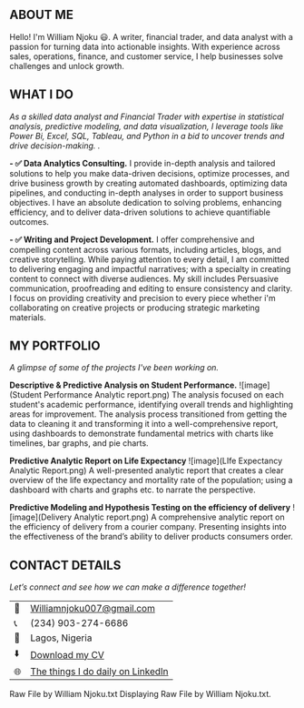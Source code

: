 
<!--Section 1: Introduce your self-->
## ABOUT ME

Hello! I'm William Njoku 😃. A writer, financial trader, and data analyst with a passion for turning data into actionable insights. With experience across sales, operations, finance, and customer service, I help businesses solve challenges and unlock growth.


<!--Mention your top/relevant skills here - core and soft skills-->
## WHAT I DO 

*As a skilled data analyst and Financial Trader with expertise in statistical analysis, predictive modeling, and data visualization, I leverage tools like Power Bi, Excel, SQL, Tableau, and Python in a bid to uncover trends and drive decision-making. .*

**- ✅ Data Analytics Consulting.**
I provide in-depth analysis and tailored solutions to help you make data-driven decisions, optimize processes, and drive business growth by creating automated dashboards, optimizing data pipelines, and conducting in-depth analyses in order to support business objectives. I have an absolute dedication to solving problems, enhancing efficiency, and to deliver data-driven solutions to achieve quantifiable outcomes.

**- ✅ Writing and Project Development.**
I offer comprehensive and compelling content across various formats, including articles, blogs, and creative storytelling. While paying attention to every detail, I am committed to delivering engaging and impactful narratives; with a specialty in creating content to connect with diverse audiences. My skill includes Persuasive communication, proofreading and editing to ensure consistency and clarity. I focus on providing creativity and precision to every piece whether i'm collaborating on creative projects or producing strategic marketing materials.

<!--Section 2: List 3-4 key projects-->
## MY PORTFOLIO 

*A glimpse of some of the projects I've been working on.*

**Descriptive & Predictive Analysis on Student Performance.**
![image](Student Performance Analytic report.png)
The analysis focused on each student's academic performance, identifying overall trends and highlighting areas for improvement.
The analysis process transitioned from getting the data to cleaning it and transforming it into a well-comprehensive report, using dashboards to demonstrate fundamental metrics with charts like timelines, bar graphs, and pie charts.


**Predictive Analytic Report on Life Expectancy**
![image](LIfe Expectancy Analytic Report.png)
A well-presented analytic report that creates a clear overview of the life expectancy and mortality rate of the population; using a dashboard with charts and graphs etc. to narrate the perspective.


**Predictive Modeling and Hypothesis Testing on the efficiency of delivery**
![image](Delivery Analytic report.png)
A comprehensive analytic report on the efficiency of delivery from a courier company. 
Presenting insights into the effectiveness of the brand’s ability to deliver products consumers order. 



## CONTACT DETAILS

*Let’s connect and see how we can make a difference together!*
<table>
  <tbody>
    <tr>
      <td>📧</td>
      <td><a href="mailto:Williamnjoku007@gmail.com">Williamnjoku007@gmail.com</a></td>
    </tr>
    <tr>
      <td>📞</td>
      <td>(234) 903-274-6686</td>
    </tr>
    <tr>
      <td>📍</td>
      <td>Lagos, Nigeria</td>
    </tr>
    <tr>
      <td>⬇️</td>
      <td><a href="William Njoku PDF.pdf">Download my CV</a></td>
    </tr>
    <tr>
      <td>🌐</td>
      <td><a href="https://linkedin.com/in/william-njoku-143b51259">The things I do daily on LinkedIn</a></td>
    </tr>
    <tr>
  </tbody>
</table>

Raw File by William Njoku.txt
Displaying Raw File by William Njoku.txt.
